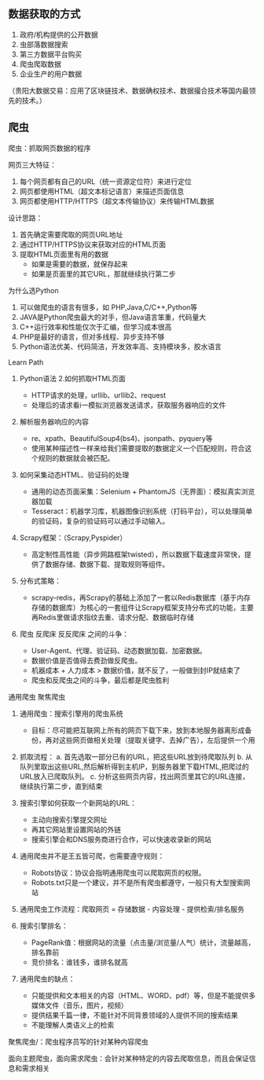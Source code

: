 ## 数据获取的方式

1. 政府/机构提供的公开数据
2. 虫部落数据搜索
3. 第三方数据平台购买
4. 爬虫爬取数据
5. 企业生产的用户数据

（贵阳大数据交易：应用了区块链技术、数据确权技术、数据撮合技术等国内最领先的技术。）

## 爬虫

爬虫：抓取网页数据的程序

网页三大特征：
1. 每个网页都有自己的URL（统一资源定位符）来进行定位
2. 网页都使用HTML（超文本标记语言）来描述页面信息
3. 网页都使用HTTP/HTTPS（超文本传输协议）来传输HTML数据

设计思路：
1. 首先确定需要爬取的网页URL地址
2. 通过HTTP/HTTPS协议来获取对应的HTML页面
3. 提取HTML页面里有用的数据
    * 如果是需要的数据，就保存起来
    * 如果是页面里的其它URL，那就继续执行第二步

为什么选Python

1. 可以做爬虫的语言有很多，如 PHP,Java,C/C++,Python等
2. JAVA是Python爬虫最大的对手，但Java语言笨重，代码量大
3. C++运行效率和性能仅次于汇编，但学习成本很高
4. PHP是最好的语言，但对多线程、异步支持不够
5. Python语法优美、代码简洁，开发效率高、支持模块多，胶水语言

Learn Path

1. Python语法
2.如何抓取HTML页面
    * HTTP请求的处理，urllib、urllib2、request
    * 处理后的请求看i一模拟浏览器发送请求，获取服务器响应的文件

3. 解析服务器响应的内容
    * re、xpath、BeautifulSoup4(bs4)、jsonpath、pyquery等
    * 使用某种描述性一样来给我们需要提取的数据定义一个匹配规则，符合这个规则的数据就会被匹配。

4. 如何采集动态HTML、验证码的处理
    * 通用的动态页面采集：Selenium + PhantomJS（无界面）：模拟真实浏览器加载
    * Tesseract：机器学习库，机器图像识别系统（打码平台），可以处理简单的验证码，复杂的验证码可以通过手动输入。

5. Scrapy框架：（Scrapy,Pyspider）
    * 高定制性高性能（异步网路框架twisted），所以数据下载速度非常快，提供了数据存储、数据下载、提取规则等组件。

6. 分布式策略：
    * scrapy-redis，再Scrapy的基础上添加了一套以Redis数据库（基于内存存储的数据库）为核心的一套组件让Scrapy框架支持分布式的功能，主要再Redis里做请求指纹去重、请求分配、数据临时存储

7. 爬虫  反爬床  反反爬床 之间的斗争：
    * User-Agent、代理、验证码、动态数据加载、加密数据。
    * 数据价值是否值得去费劲做反爬虫。
    * 机器成本 + 人力成本 > 数据价值，就不反了，一般做到封IP就结束了
    * 爬虫和反爬虫之间的斗争，最后都是爬虫胜利

通用爬虫  聚焦爬虫

1. 通用爬虫：搜索引擎用的爬虫系统
    * 目标：尽可能把互联网上所有的网页下载下来，放到本地服务器离形成备份，再对这些网页做相关处理（提取关键字、去掉广告），左后提供一个用

2. 抓取流程：
    a. 首先选取一部分已有的URL，把这些URL放到待爬取队列
    b. 从队列里取出这些URL,然后解析得到主机IP，到服务器里下载HTML,把爬过的URL放入已爬取队列。
    c. 分析这些网页内容，找出网页里其它的URL连接，继续执行第二步，直到结束

3. 搜索引擎如何获取一个新网站的URL：
    * 主动向搜索引擎提交网址
    * 再其它网站里设置网站的外链
    * 搜索引擎会和DNS服务商进行合作，可以快速收录新的网站

4. 通用爬虫并不是王五皆可爬，也需要遵守规则：
    * Robots协议：协议会指明通用爬虫可以爬取网页的权限。
    * Robots.txt只是一个建议，并不是所有爬虫都遵守，一般只有大型搜索网站

5. 通用爬虫工作流程：爬取网页 = 存储数据 - 内容处理 - 提供检索/排名服务

6. 搜索引擎排名：
    * PageRank值：根据网站的流量（点击量/浏览量/人气）统计，流量越高，排名靠前
    * 竞价排名：谁钱多，谁排名就高

7. 通用爬虫的缺点：
    * 只能提供和文本相关的内容（HTML、WORD、pdf）等，但是不能提供多媒体文件（音乐，图片，视频）  
    * 提供结果千篇一律，不能针对不同背景领域的人提供不同的搜索结果
    * 不能理解人类语义上的检索


聚焦爬虫/：爬虫程序员写的针对某种内容爬虫

面向主题爬虫，面向需求爬虫：会针对某种特定的内容去爬取信息，而且会保证信息和需求相关


